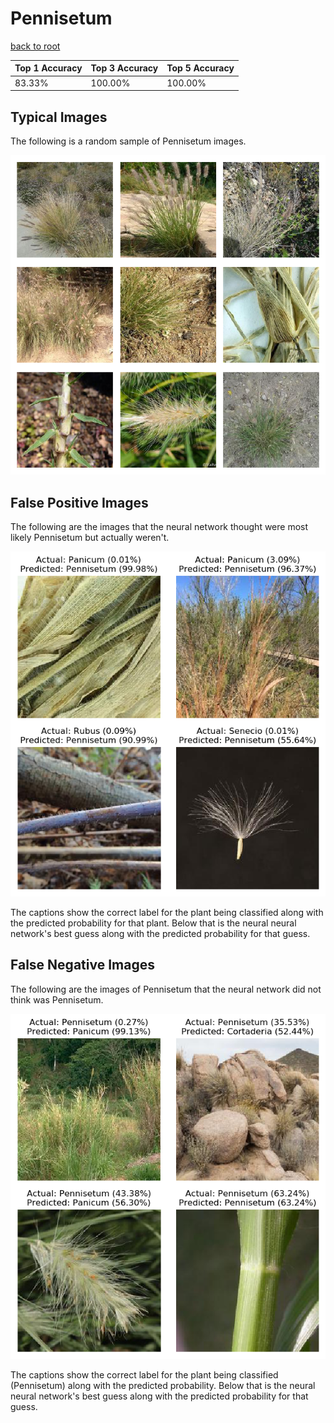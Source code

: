 
# Pennisetum

[back to root](https://github.com/HACC2018/ohia.ai#results)

| Top 1 Accuracy | Top 3 Accuracy | Top 5 Accuracy | 
| --- | --- | --- |
| 83.33% | 100.00% | 100.00% | 


## Typical Images
The following is a random sample of Pennisetum images.
<p align="center"> <img src="../../../figures/typical/Pennisetum.png?raw=true"> </p>

## False Positive Images
The following are the images that the neural network thought were most likely Pennisetum but actually weren't.  
<p align="center"> <img src="../../../figures/false_positives/Pennisetum.png?raw=true"> </p>
The captions show the correct label for the plant being classified along with the predicted probability for that plant.  Below that is the neural neural network's best guess along with the predicted probability for that guess.

## False Negative Images
The following are the images of Pennisetum that the neural network did not think was Pennisetum.  
<p align="center"> <img src="../../../figures/false_negatives/Pennisetum.png?raw=true"> </p>
The captions show the correct label for the plant being classified (Pennisetum) along with the predicted probability.  Below that is the neural neural network's best guess along with the predicted probability for that guess.
